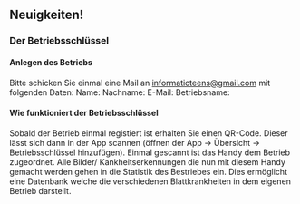 ## Neuigkeiten!

### Der Betriebsschlüssel

#### Anlegen des Betriebs
Bitte schicken Sie einmal eine Mail an informaticteens@gmail.com mit folgenden Daten:
Name:
Nachname:
E-Mail:
Betriebsname:
#### Wie funktioniert der Betriebsschlüssel
Sobald der Betrieb einmal registiert ist erhalten Sie einen QR-Code. Dieser lässt sich dann in der App scannen (öffnen der App -> Übersicht -> Betriebsschlüssel hinzufügen). Einmal gescannt ist das Handy dem Betrieb zugeordnet. Alle Bilder/ Kankheitserkennungen die nun mit diesem Handy gemacht werden gehen in die Statistik des Bestriebes ein. Dies ermöglicht eine Datenbank welche die verschiedenen Blattkrankheiten in dem eigenen Betrieb darstellt.
